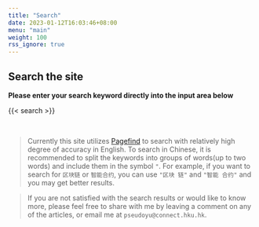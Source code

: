```yaml
---
title: "Search"
date: 2023-01-12T16:03:46+08:00
menu: "main"
weight: 100
rss_ignore: true
---
```


## Search the site

**Please enter your search keyword directly into the input area below**

{{< search >}}

<br />

> Currently this site utilizes [Pagefind](https://pagefind.app/) to search with relatively high degree of accuracy in English. To search in Chinese, it is recommended to split the keywords into groups of words(up to two words) and include them in the symbol `"`. For example, if you want to search for `区块链` or `智能合约`, you can use `"区块 链"` and `"智能 合约"` and you may get better results.

> If you are not satisfied with the search results or would like to know more, please feel free to share with me by leaving a comment on any of the articles, or email me at `pseudoyu@connect.hku.hk`.
